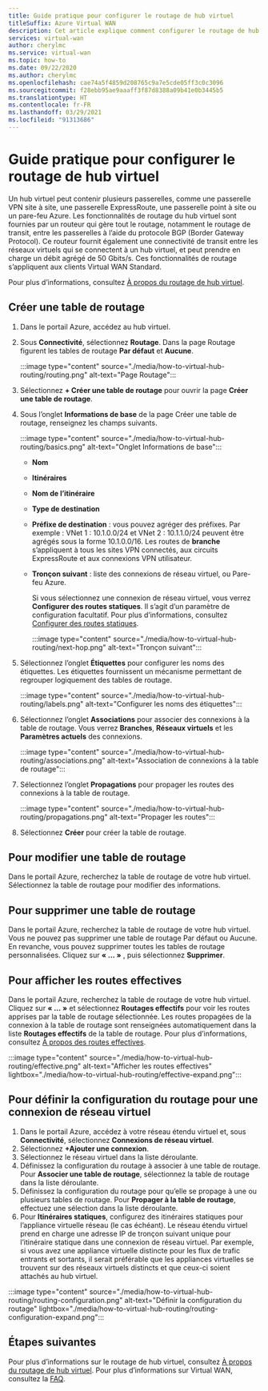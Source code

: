 ```yaml
---
title: Guide pratique pour configurer le routage de hub virtuel
titleSuffix: Azure Virtual WAN
description: Cet article explique comment configurer le routage de hub virtuel.
services: virtual-wan
author: cherylmc
ms.service: virtual-wan
ms.topic: how-to
ms.date: 09/22/2020
ms.author: cherylmc
ms.openlocfilehash: cae74a5f4859d208765c9a7e5cde05ff3c0c3096
ms.sourcegitcommit: f28ebb95ae9aaaff3f87d8388a09b41e0b3445b5
ms.translationtype: HT
ms.contentlocale: fr-FR
ms.lasthandoff: 03/29/2021
ms.locfileid: "91313686"
---
```

# <a name="how-to-configure-virtual-hub-routing"></a>Guide pratique pour configurer le routage de hub virtuel

Un hub virtuel peut contenir plusieurs passerelles, comme une passerelle VPN site à site, une passerelle ExpressRoute, une passerelle point à site ou un pare-feu Azure. Les fonctionnalités de routage du hub virtuel sont fournies par un routeur qui gère tout le routage, notamment le routage de transit, entre les passerelles à l’aide du protocole BGP (Border Gateway Protocol). Ce routeur fournit également une connectivité de transit entre les réseaux virtuels qui se connectent à un hub virtuel, et peut prendre en charge un débit agrégé de 50 Gbits/s. Ces fonctionnalités de routage s’appliquent aux clients Virtual WAN Standard.

Pour plus d’informations, consultez [À propos du routage de hub virtuel](about-virtual-hub-routing.md).

## <a name="create-a-route-table"></a><a name="create-table"></a>Créer une table de routage

1. Dans le portail Azure, accédez au hub virtuel.
2. Sous **Connectivité**, sélectionnez **Routage**. Dans la page Routage figurent les tables de routage **Par défaut** et **Aucune**.

   :::image type="content" source="./media/how-to-virtual-hub-routing/routing.png" alt-text="Page Routage":::
3. Sélectionnez **+ Créer une table de routage** pour ouvrir la page **Créer une table de routage**.
4. Sous l’onglet **Informations de base** de la page Créer une table de routage, renseignez les champs suivants.

   :::image type="content" source="./media/how-to-virtual-hub-routing/basics.png" alt-text="Onglet Informations de base":::

   * **Nom**
   * **Itinéraires**
   * **Nom de l’itinéraire**
   * **Type de destination**
   * **Préfixe de destination** : vous pouvez agréger des préfixes. Par exemple : VNet 1 : 10.1.0.0/24 et VNet 2 : 10.1.1.0/24 peuvent être agrégés sous la forme 10.1.0.0/16. Les routes de **branche** s’appliquent à tous les sites VPN connectés, aux circuits ExpressRoute et aux connexions VPN utilisateur.
   * **Tronçon suivant** : liste des connexions de réseau virtuel, ou Pare-feu Azure.

     Si vous sélectionnez une connexion de réseau virtuel, vous verrez **Configurer des routes statiques**. Il s’agit d’un paramètre de configuration facultatif. Pour plus d’informations, consultez [Configurer des routes statiques](about-virtual-hub-routing.md#static).

      :::image type="content" source="./media/how-to-virtual-hub-routing/next-hop.png" alt-text="Tronçon suivant":::

5. Sélectionnez l’onglet **Étiquettes** pour configurer les noms des étiquettes. Les étiquettes fournissent un mécanisme permettant de regrouper logiquement des tables de routage.

    :::image type="content" source="./media/how-to-virtual-hub-routing/labels.png" alt-text="Configurer les noms des étiquettes":::

6. Sélectionnez l’onglet **Associations** pour associer des connexions à la table de routage.
Vous verrez **Branches**, **Réseaux virtuels** et les **Paramètres actuels** des connexions.

    :::image type="content" source="./media/how-to-virtual-hub-routing/associations.png" alt-text="Association de connexions à la table de routage":::

7. Sélectionnez l’onglet **Propagations** pour propager les routes des connexions à la table de routage.

    :::image type="content" source="./media/how-to-virtual-hub-routing/propagations.png" alt-text="Propager les routes":::

8. Sélectionnez **Créer** pour créer la table de routage.

## <a name="to-edit-a-route-table"></a><a name="edit-table"></a>Pour modifier une table de routage

Dans le portail Azure, recherchez la table de routage de votre hub virtuel. Sélectionnez la table de routage pour modifier des informations.

## <a name="to-delete-a-route-table"></a><a name="delete-table"></a>Pour supprimer une table de routage

Dans le portail Azure, recherchez la table de routage de votre hub virtuel. Vous ne pouvez pas supprimer une table de routage Par défaut ou Aucune. En revanche, vous pouvez supprimer toutes les tables de routage personnalisées. Cliquez sur **« … »** , puis sélectionnez **Supprimer**.

## <a name="to-view-effective-routes"></a><a name="view-routes"></a>Pour afficher les routes effectives

Dans le portail Azure, recherchez la table de routage de votre hub virtuel. Cliquez sur **« ... »** et sélectionnez **Routages effectifs** pour voir les routes apprises par la table de routage sélectionnée. Les routes propagées de la connexion à la table de routage sont renseignées automatiquement dans la liste **Routages effectifs** de la table de routage. Pour plus d’informations, consultez [À propos des routes effectives](effective-routes-virtual-hub.md).

:::image type="content" source="./media/how-to-virtual-hub-routing/effective.png" alt-text="Afficher les routes effectives" lightbox="./media/how-to-virtual-hub-routing/effective-expand.png":::

## <a name="to-set-up-routing-configuration-for-a-virtual-network-connection"></a><a name="routing-configuration"></a>Pour définir la configuration du routage pour une connexion de réseau virtuel

1. Dans le portail Azure, accédez à votre réseau étendu virtuel et, sous **Connectivité**, sélectionnez **Connexions de réseau virtuel**.
1. Sélectionnez **+Ajouter une connexion**.
1. Sélectionnez le réseau virtuel dans la liste déroulante.
1. Définissez la configuration du routage à associer à une table de routage. Pour **Associer une table de routage**, sélectionnez la table de routage dans la liste déroulante.
1. Définissez la configuration du routage pour qu’elle se propage à une ou plusieurs tables de routage. Pour **Propager à la table de routage**, effectuez une sélection dans la liste déroulante.
1. Pour **Itinéraires statiques**, configurez des itinéraires statiques pour l’appliance virtuelle réseau (le cas échéant). Le réseau étendu virtuel prend en charge une adresse IP de tronçon suivant unique pour l’itinéraire statique dans une connexion de réseau virtuel. Par exemple, si vous avez une appliance virtuelle distincte pour les flux de trafic entrants et sortants, il serait préférable que les appliances virtuelles se trouvent sur des réseaux virtuels distincts et que ceux-ci soient attachés au hub virtuel.


:::image type="content" source="./media/how-to-virtual-hub-routing/routing-configuration.png" alt-text="Définir la configuration du routage" lightbox="./media/how-to-virtual-hub-routing/routing-configuration-expand.png":::

## <a name="next-steps"></a>Étapes suivantes

Pour plus d’informations sur le routage de hub virtuel, consultez [À propos du routage de hub virtuel](about-virtual-hub-routing.md).
Pour plus d’informations sur Virtual WAN, consultez la [FAQ](virtual-wan-faq.md).
